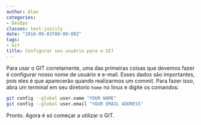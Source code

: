 ```yaml
---
author: Alan
categories:
- DevOps
classes: text-justify
date: "2018-09-03T00:00:00Z"
tags:
- Git
title: Configurar seu usuário para o GIT
---
```


Para usar o GIT corretamente, uma das primeiras coisas que devemos fazer é configurar nosso nome de usuário e e-mail. Esses dados são importantes, pois eles é que aparecerão quando realizarmos um commit. Para fazer isso, abra um terminal em seu diretorio `home` no linux e digite os comandos:

```bash
git config --global user.name "YOUR NAME"
git config --global user.email "YOUR EMAIL ADDRESS"
```

Pronto. Agora é só começar a utilizar o GIT.
